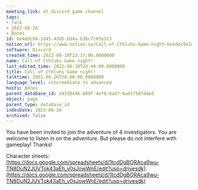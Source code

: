 ```yaml
---
meeting_link: at discord game channel
tags:
- Talk
- 2022-08-26
- Bones
id: be4ddc94-1d45-43d5-bd4a-b36c7c03e513
notion_url: https://www.notion.so/Call-of-Cthluhu-Game-night-be4ddc941d4543d5bd4ab36c7c03e513
software: Discord
created_time: 2022-08-10T23:37:00.0000000
name: Call of Cthluhu Game night!
last_edited_time: 2022-08-10T23:48:00.0000000
title: Call of Cthluhu Game night!
talktime: 2022-08-26T20:00:00.0000000
language_level: intermediate to advanced
hosts: Bones
parent_database_id: e9339446-880f-4ef0-8ad7-8ad1f507dded
object: page
parent_type: database_id
indexDate: 2022-08-26
archived: false
---
```


You have been invited to join the adventure of 4 investigators. 
You are welcome to listen in on the adventure. But please do not interfere with gameplay! Thanks!



Character sheets: 
[https://docs.google.com/spreadsheets/d/1tcdDgBORAca9wu-TN8DuN2JUVTok43aEh_y0sJowWnE/edit?usp=drivesdk](https://docs.google.com/spreadsheets/d/1tcdDgBORAca9wu-TN8DuN2JUVTok43aEh_y0sJowWnE/edit?usp=drivesdk)   











